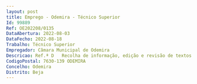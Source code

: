 ```yaml
--- 
layout: post
title: Emprego - Odemira - Técnico Superior
Id: 99889
Ref: OE202208/0135
DataAbertura: 2022-08-03
DataFecho: 2022-08-18
Trabalho: Técnico Superior
Empregador: Câmara Municipal de Odemira
Descricao: Ref.ª D   Recolha de informação, edição e revisão de textos para notas de imprensa, publicações periódicas municipais, portais online, redes sociais e suportes áudio e vídeo  Gestão de conteúdos nos portais online e redes sociais  Criação de formulários online  elaboração de planos de comunicação de eventos e projetos municipais, participação na organização e apresentação de relatórios de comunicação  elaboração de informações técnicas  apoio em cerimónias protocolares. (GC – TS1C)
CodigoPostal: 7630-139 ODEMIRA
Concelho: Odemira
Distrito: Beja
--- 
```

